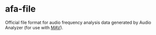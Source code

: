 # afa-file

Official file format for audio frequency analysis data generated by Audio Analyzer (for use with [MAV](https://github.com/jczimm/multitrack-audio-visualizer)).
